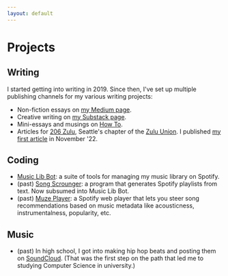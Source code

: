 ```yaml
---
layout: default
---
```


# Projects
## Writing
I started getting into writing in 2019. Since then, I've set up multiple publishing channels for my various writing projects:
- Non-fiction essays on [my Medium page](https://okjuan.medium.com/).
- Creative writing on [my Substack page](https://okjuan.substack.com/).
- Mini-essays and musings on [How To](https://okjuan.github.io/howto).
- Articles for [206 Zulu](https://206zulu.org/), Seattle's chapter of the [Zulu Union](https://www.thezuluunion.com/). I published [my first article](https://www.206zulu.org/station-space-breaks-ground-at-king-street-station/) in November '22.

## Coding
- [Music Lib Bot](https://github.com/okjuan/music-lib-bot): a suite of tools for managing my music library on Spotify.
- (past) [Song Scrounger](https://github.com/okjuan/song-scrounger): a program that generates Spotify playlists from text. Now subsumed into Music Lib Bot.
- (past) [Muze Player](https://github.com/okjuan/muze): a Spotify web player that lets you steer song recommendations based on music metadata like acousticness, instrumentalness, popularity, etc.

## Music
- (past) In high school, I got into making hip hop beats and posting them on [SoundCloud](https://soundcloud.com/baba-guano). (That was the first step on the path that led me to studying Computer Science in university.)